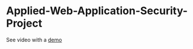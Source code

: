 # Applied-Web-Application-Security-Project

See video with a [demo](https://www.youtube.com/watch?v=vvZZCobVkSM)
